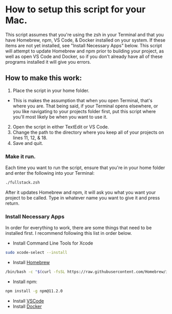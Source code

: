 # How to setup this script for your Mac.

This script assumes that you're using the zsh in your Terminal and that you have Homebrew, npm, VS Code, & Docker installed on your system.  If these items are not yet installed, see "Install Necessary Apps" below.  This script will attempt to update Homebrew and npm prior to building your project, as well as open VS Code and Docker, so if you don't already have all of these programs installed it will give you errors.

## How to make this work:

1. Place the script in your home folder.
- This is makes the assumption that when you open Terminal, that's where you are.  That being said, if your Terminal opens elsewhere, or you like navigating to your projects folder first, put this script where you'll most likely be when you want to use it.
2. Open the script in either TextEdit or VS Code.
3. Change the path to the directory where you keep all of your projects on lines 11, 12, & 18.
4. Save and quit.

### Make it run.

Each time you want to run the script, ensure that you're in your home folder and enter the following into your Terminal:

```bash
./fullstack.zsh
```
After it updates Homebrew and npm, it will ask you what you want your project to be called.  Type in whatever name you want to give it and press return.

### Install Necessary Apps

In order for everything to work, there are some things that need to be installed first.  I recommend following this list in order below.

- Install Command Line Tools for Xcode
```bash
sudo xcode-select --install
```
- Install [Homebrew](https://brew.sh)
```bash
/bin/bash -c "$(curl -fsSL https://raw.githubusercontent.com/Homebrew/install/HEAD/install.sh)"
```
- Install npm:
```bash
npm install -g npm@11.2.0
```
- Install [VSCode](https://code.visualstudio.com/download)
- Install [Docker](https://www.docker.com)
